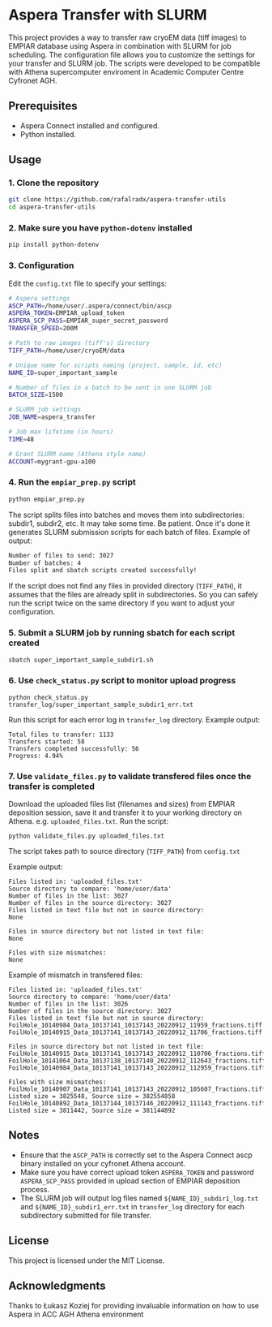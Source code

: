 # Aspera Transfer with SLURM

This project provides a way to transfer raw cryoEM data (tiff images) to EMPIAR database using Aspera in combination with SLURM for job scheduling. The configuration file allows you to customize the settings for your transfer and SLURM job. The scripts were developed to be compatible with Athena supercomputer enviroment in Academic Computer Centre Cyfronet AGH.

## Prerequisites

- Aspera Connect installed and configured.
- Python installed.

## Usage 

### 1. Clone the repository
```bash
git clone https://github.com/rafalradx/aspera-transfer-utils
cd aspera-transfer-utils
```
### 2. Make sure you have `python-dotenv` installed
```bash
pip install python-dotenv
```
### 3. Configuration

Edit the `config.txt` file to specify your settings:

```bash
# Aspera settings
ASCP_PATH=/home/user/.aspera/connect/bin/ascp
ASPERA_TOKEN=EMPIAR_upload_token
ASPERA_SCP_PASS=EMPIAR_super_secret_password
TRANSFER_SPEED=200M

# Path to raw images (tiff's) directory
TIFF_PATH=/home/user/cryoEM/data

# Unique name for scripts naming (project, sample, id, etc)
NAME_ID=super_important_sample

# Number of files in a batch to be sent in one SLURM job
BATCH_SIZE=1500

# SLURM job settings
JOB_NAME=aspera_transfer

# Job max lifetime (in hours)
TIME=48

# Grant SLURM name (Athena style name)
ACCOUNT=mygrant-gpu-a100
```
### 4. Run the `empiar_prep.py` script
```bash
python empiar_prep.py
```
The script splits files into batches and moves them into subdirectories: subdir1, subdir2, etc. It may take some time. Be patient.
Once it's done it generates SLURM submission scripts for each batch of files.
Example of output:
```bash
Number of files to send: 3027
Number of batches: 4
Files split and sbatch scripts created successfully!
```
If the script does not find any files in provided directory (`TIFF_PATH`), it assumes that the files are already split in subdirectories.
So you can safely run the script twice on the same directory if you want to adjust your configuration.

### 5. Submit a SLURM job by running sbatch for each script created
``` bash
sbatch super_important_sample_subdir1.sh
```
### 6. Use `check_status.py` script to monitor upload progress 
```batch
python check_status.py transfer_log/super_important_sample_subdir1_err.txt
```
Run this script for each error log in `transfer_log` directory. 
Example output:
```batch
Total files to transfer: 1133
Transfers started: 58
Transfers completed successfully: 56
Progress: 4.94%
```

### 7. Use `validate_files.py` to validate transfered files once the transfer is completed
Download the uploaded files list (filenames and sizes) from EMPIAR deposition session, save it and transfer it to your working directory on Athena. e.g. `uploaded_files.txt`. Run the script:
```batch
python validate_files.py uploaded_files.txt
```
The script takes path to source directory (`TIFF_PATH`) from `config.txt`

Example output:
```batch
Files listed in: 'uploaded_files.txt'
Source directory to compare: 'home/user/data'
Number of files in the list: 3027
Number of files in the source directory: 3027
Files listed in text file but not in source directory:
None

Files in source directory but not listed in text file:
None

Files with size mismatches:
None

```

Example of mismatch in transfered files:
```batch
Files listed in: 'uploaded_files.txt'
Source directory to compare: 'home/user/data'
Number of files in the list: 3026
Number of files in the source directory: 3027
Files listed in text file but not in source directory:
FoilHole_10140984_Data_10137141_10137143_20220912_11959_fractions.tiff
FoilHole_10140915_Data_10137141_10137143_20220912_11706_fractions.tiff

Files in source directory but not listed in text file:
FoilHole_10140915_Data_10137141_10137143_20220912_110706_fractions.tiff
FoilHole_10141064_Data_10137138_10137140_20220912_112643_fractions.tiff
FoilHole_10140984_Data_10137141_10137143_20220912_112959_fractions.tiff

Files with size mismatches:
FoilHole_10140907_Data_10137141_10137143_20220912_105607_fractions.tiff: Listed size = 3825548, Source size = 382554858
FoilHole_10140892_Data_10137144_10137146_20220912_111143_fractions.tiff: Listed size = 3811442, Source size = 381144892

```

## Notes
* Ensure that the `ASCP_PATH` is correctly set to the Aspera Connect ascp binary installed on your cyfronet Athena account.
* Make sure you have correct upload token `ASPERA_TOKEN` and password `ASPERA_SCP_PASS` provided in upload section of EMPIAR deposition process.
* The SLURM job will output log files named `${NAME_ID}_subdir1_log.txt` and `${NAME_ID}_subdir1_err.txt` in `transfer_log` directory for each subdirectory submitted for file transfer.
## License
This project is licensed under the MIT License.
## Acknowledgments
Thanks to Łukasz Koziej for providing invaluable information on how to use Aspera in ACC AGH Athena environment
